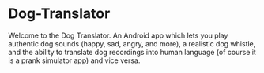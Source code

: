 # Dog-Translator
Welcome to the Dog Translator.  An Android app which lets you play authentic dog sounds (happy, sad, angry, and more), a realistic dog whistle, and the ability to translate dog recordings into human language (of course it is a prank simulator app) and vice versa. 
